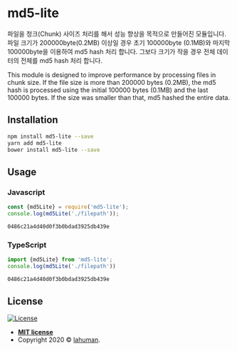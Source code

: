# md5-lite

파일을 청크(Chunk) 사이즈 처리를 해서 성능 향상을 목적으로 만들어진 모듈입니다.
파일 크기가 200000byte(0.2MB) 이상일 경우 초기 100000byte (0.1MB)와 마지막 100000byte을 이용하여 md5 hash 처리 합니다.
그보다 크기가 작을 경우 전체 데이터의 전체를 md5 hash 처리 합니다.

This module is designed to improve performance by processing files in chunk size.
If the file size is more than 200000 bytes (0.2MB), the md5 hash is processed using the initial 100000 bytes (0.1MB) and the last 100000 bytes.
If the size was smaller than that, md5 hashed the entire data.

## Installation 
```sh
npm install md5-lite --save
yarn add md5-lite
bower install md5-lite --save
```
## Usage

### Javascript
```javascript
const {md5Lite} = require('md5-lite');
console.log(md5Lite('./filepath'));
```
```sh
0486c21a4d40d0f3b0bdad3925db439e
```

### TypeScript
```typescript
import {md5Lite} from 'md5-lite';
console.log(md5Lite('./filepath'))
```
```sh
0486c21a4d40d0f3b0bdad3925db439e
```



## License

[![License](http://img.shields.io/:license-mit-blue.svg?style=flat-square)](http://badges.mit-license.org)

- **[MIT license](http://opensource.org/licenses/mit-license.php)**
- Copyright 2020 © <a href="https://lahuman.github.io" target="_blank">lahuman</a>.
